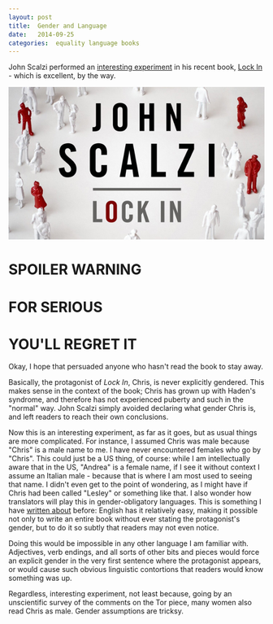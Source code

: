 ```yaml
---
layout: post
title:  Gender and Language 
date:   2014-09-25 
categories:  equality language books
---
```


John Scalzi performed an [interesting experiment](http://www.tor.com/blogs/2014/09/lock-in-john-scalzi-chris-shane-gender "Lock In and the Vacuum That Gender Creates" ) in his recent book, [Lock In](https://itunes.apple.com/book/lock-in/id823281032 "iTunes - Books - Lock In by John Scalzi" ) - which is excellent, by the way.

![](/images/unknown_filename.153.jpeg)

# SPOILER WARNING

# FOR SERIOUS

# YOU'LL REGRET IT

Okay, I hope that persuaded anyone who hasn't read the book to stay away.

Basically, the protagonist of *Lock In*, Chris, is never explicitly gendered. This makes sense in the context of the book; Chris has grown up with Haden's syndrome, and therefore has not experienced puberty and such in the "normal" way. John Scalzi simply avoided declaring what gender Chris is, and left readers to reach their own conclusions.

Now this is an interesting experiment, as far as it goes, but as usual things are more complicated. For instance, I assumed Chris was male because "Chris" is a male name to me. I have never encountered females who go by "Chris". This could just be a US thing, of course: while I am intellectually aware that in the US, "Andrea" is a female name, if I see it without context I assume an Italian male - because that is where I am most used to seeing that name. I didn't even get to the point of wondering, as I might have if Chris had been called "Lesley" or something like that.
I also wonder how translators will play this in gender-obligatory languages. This is something I have [written about](http://findthethread.postach.io/minimum-acceptable-standard " Minimum Acceptable Standard" ) before: English has it relatively easy, making it possible not only to write an entire book without ever stating the protagonist's gender, but to do it so subtly that readers may not even notice.

Doing this would be impossible in any other language I am familiar with. Adjectives, verb endings, and all sorts of other bits and pieces would force an explicit gender in the very first sentence where the protagonist appears, or would cause such obvious linguistic contortions that readers would know something was up.

Regardless, interesting experiment, not least because, going by an unscientific survey of the comments on the Tor piece, many women also read Chris as male. Gender assumptions are tricksy.
